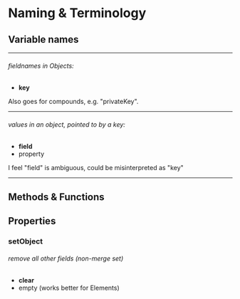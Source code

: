 # Naming & Terminology

## Variable names
------------------------------------------------------------------

###### fieldnames in Objects:
- **key**

Also goes for compounds, e.g. "privateKey".

------------------------------------------------------------------

###### values in an object, pointed to by a key:
- **field**
- property

I feel "field" is ambiguous, could be misinterpreted as "key"

------------------------------------------------------------------

## Methods & Functions


## Properties

### setObject

###### remove all other fields (non-merge set)
- **clear**
- empty (works better for Elements)